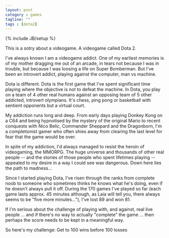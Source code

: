 ```yaml
---
layout: post
category : games
tagline: ""
tags : [dota2]
---
```

{% include JB/setup %}

This is a sotry about a videogame. A videogame called Dota 2.

I've always known I am a videogame addict. One of my earliest memories is of my mother dragging me out of an arcade, in tears not because I was in trouble, but because I was loosing a life on Super Bomberman. But I've been an introvert addict, playing against the computer, man vs machine.

Dota is different. Dota is the first game that I've spent significant time playing where the objective is not to defeat the machine. In Dota, you play on a team of 4 other real humans against an opposing team of 5 other addicted, introvert olympians. It's chess, ping pong or basketball with sentient opponents but a virtual court.

My addiction runs long and deep.  From early days playing Donkey Kong on a C64 and being hypnotised by the mystery of the original Mario to recent conquests with Nico Belic, Commander Sheppard and the Dragonborn, I'm a completionist gamer who often shies away from clearing the last level for fear that the game would be over. 

In spite of my addiction, I'd always managed to resist the heroin of videogaming, the MMORPG. The huge universe and thousands of other real people -- and the stories of those people who spent lifetimes playing -- appealed to my desire in a way I could see was dangerous. Down here lies the path to madness... 

Since I started playing Dota, I've risen through the ranks from complete noob to someone who sometimes thinks he knows what he's doing, even if he doesn't always pull it off. During the 170 games I've played so far (each game lasts approx. 45 minutes although, as Laia will tell you, there always seems to be "five more minutes..."), I've lost 89 and won 81. 

If I'm serious about the challenge of playing with, and against, real live people ... and if there's no way to actually "complete" the game ... then perhaps the score needs to be kept in a meaningful way.

So here's my challenge:
Get to 100 wins before 100 losses
